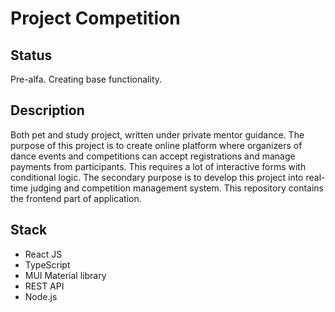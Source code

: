 # Project Competition

## Status
Pre-alfa. Creating base functionality.

## Description
Both pet and study project, written under private mentor guidance. The purpose of this project is to create online platform where organizers of dance events and competitions can accept registrations and manage payments from participants. This requires a lot of interactive forms with conditional logic. The secondary purpose is to develop this project into real-time judging and competition management system. This repository contains the frontend part of application.

## Stack
- React JS
- TypeScript
- MUI Material library
- REST API
- Node.js

